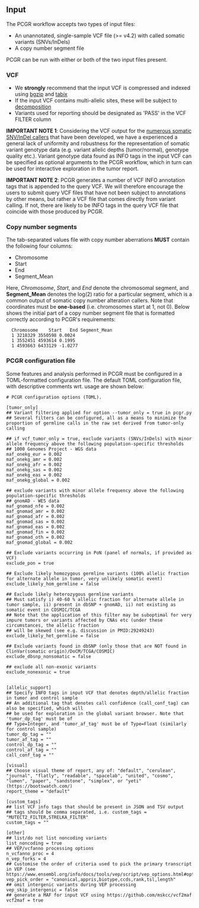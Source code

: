 ## Input

The PCGR workflow accepts two types of input files:

  * An unannotated, single-sample VCF file (>= v4.2) with called somatic variants (SNVs/InDels)
  * A copy number segment file


PCGR can be run with either or both of the two input files present.

### VCF

* We __strongly__ recommend that the input VCF is compressed and indexed using [bgzip](http://www.htslib.org/doc/tabix.html) and [tabix](http://www.htslib.org/doc/tabix.html)
* If the input VCF contains multi-allelic sites, these will be subject to [decomposition](http://genome.sph.umich.edu/wiki/Vt#Decompose)
* Variants used for reporting should be designated as 'PASS' in the VCF FILTER column

__IMPORTANT NOTE 1__: Considering the VCF output for the [numerous somatic SNV/InDel callers](https://www.biostars.org/p/19104/) that have been developed, we have a experienced a general lack of uniformity and robustness for the representation of somatic variant genotype data (e.g. variant allelic depths (tumor/normal), genotype quality etc.). Variant genotype data found as INFO tags in the input VCF can be specified as optional arguments to the PCGR workflow, which in turn can be used for interactive exploration in the tumor report.

__IMPORTANT NOTE 2__: PCGR generates a number of VCF INFO annotation tags that is appended to the query VCF. We will therefore encourage the users to submit query VCF files that have not been subject to annotations by other means, but rather a VCF file that comes directly from variant calling. If not, there are likely to be INFO tags in the query VCF file that coincide with those produced by PCGR.

### Copy number segments

The tab-separated values file with copy number aberrations __MUST__ contain the following four columns:

* Chromosome
* Start
* End
* Segment_Mean

Here, _Chromosome_, _Start_, and _End_ denote the chromosomal segment, and __Segment_Mean__ denotes the log(2) ratio for a particular segment, which is a common output of somatic copy number alteration callers. Note that coordinates must be **one-based** (i.e. chromosomes start at 1, not 0). Below shows the initial part of a copy number segment file that is formatted correctly according to PCGR's requirements:

      Chromosome	Start	End	Segment_Mean
      1 3218329 3550598 0.0024
      1 3552451 4593614 0.1995
      1 4593663 6433129 -1.0277

### PCGR configuration file

Some features and analysis performed in PCGR must be configured in a TOML-formatted configuration file. The default TOML configuration file, with descriptive comments wrt. usage are shown below:

	# PCGR configuration options (TOML).

	[tumor_only]
	## Variant filtering applied for option --tumor_only = true in pcgr.py
	## Several filters can be configured, all as a means to minimize the proportion of germline calls in the raw set derived from tumor-only calling

	## if vcf_tumor_only = true, exclude variants (SNVs/InDels) with minor allele frequency above the following population-specific thresholds
	## 1000 Genomes Project - WGS data
	maf_onekg_eur = 0.002
	maf_onekg_amr = 0.002
	maf_onekg_afr = 0.002
	maf_onekg_sas = 0.002
	maf_onekg_eas = 0.002
	maf_onekg_global = 0.002

	## exclude variants with minor allele frequency above the following population-specific thresholds
	## gnomAD - WES data
	maf_gnomad_nfe = 0.002
	maf_gnomad_amr = 0.002
	maf_gnomad_afr = 0.002
	maf_gnomad_sas = 0.002
	maf_gnomad_eas = 0.002
	maf_gnomad_fin = 0.002
	maf_gnomad_oth = 0.002
	maf_gnomad_global = 0.002

	## Exclude variants occurring in PoN (panel of normals, if provided as VCF)
	exclude_pon = true

	## Exclude likely homozygous germline variants (100% allelic fraction for alternate allele in tumor, very unlikely somatic event)
	exclude_likely_hom_germline = false

	## Exclude likely heterozygous germline variants
	## Must satisfy i) 40-60 % allelic fraction for alternate allele in tumor sample, ii) present in dbSNP + gnomAD, ii) not existing as somatic event in COSMIC/TCGA
	## Note that the application of this filter may be suboptimal for very impure tumors or variants affected by CNAs etc (under these circumstances, the allelic fraction
	## will be skewed (see e.g. discussion in PMID:29249243)
	exclude_likely_het_germline = false

	## Exclude variants found in dbSNP (only those that are NOT found in ClinVar(somatic origin)/DoCM/TCGA/COSMIC)
	exclude_dbsnp_nonsomatic = false

	## exclude all non-exonic variants
	exclude_nonexonic = true


	[allelic_support]
	## Specify INFO tags in input VCF that denotes depth/allelic fraction in tumor and control sample
	## An additional tag that denotes call confidence (call_conf_tag) can also be specified, which will
	## be used for exploration in the global variant browser. Note that 'tumor_dp_tag' must be of
	## Type=Integer, and 'tumor_af_tag' must be of Type=Float (similarly for control sample)
	tumor_dp_tag = ""
	tumor_af_tag = ""
	control_dp_tag = ""
	control_af_tag = ""
	call_conf_tag = ""

	[visual]
	## Choose visual theme of report, any of: "default", "cerulean", "journal", "flatly", "readable", "spacelab", "united", "cosmo", "lumen", "paper", "sandstone", "simplex", or "yeti" (https://bootswatch.com/)
	report_theme = "default"

	[custom_tags]
	## list VCF info tags that should be present in JSON and TSV output
	## tags should be comma separated, i.e. custom_tags = "MUTECT2_FILTER,STRELKA_FILTER"
	custom_tags = ""

	[other]
	## list/do not list noncoding variants
	list_noncoding = true
	## VEP/vcfanno processing options
	n_vcfanno_proc = 4
	n_vep_forks = 4
	## Customise the order of criteria used to pick the primary transcript in VEP (see https://www.ensembl.org/info/docs/tools/vep/script/vep_options.html#opt_pick_order)
	vep_pick_order = "canonical,appris,biotype,ccds,rank,tsl,length"
	## omit intergenic variants during VEP processing
	vep_skip_intergenic = false
	## generate a MAF for input VCF using https://github.com/mskcc/vcf2maf
	vcf2maf = true
